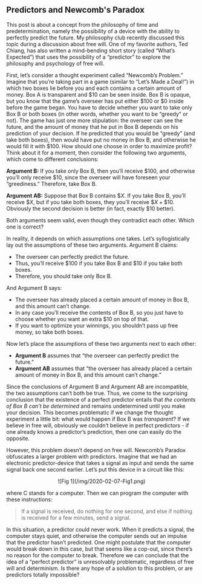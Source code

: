 ## Predictors and Newcomb's Paradox

This post is about a concept from the philosophy of time and predetermination, namely the possibility of a device with the ability to perfectly predict the future. My philosophy club recently discussed this topic during a discussion about free will. One of my favorite authors, Ted Chiang, has also written a mind-bending short story (called “What’s Expected”) that uses the possibility of a “predictor” to explore the philosophy and psychology of free will.

First, let’s consider a thought experiment called “Newcomb’s Problem.” Imagine that you’re taking part in a game (similar to “Let’s Made a Deal!”) in which two boxes lie before you and each contains a certain amount of money. Box A is transparent and  $\$10$ can be seen inside. Box B is opaque, but you know that the game’s overseer has put either $\$100$ or $\$0$ inside before the game began. You have to decide whether you want to take only Box B or both boxes (in other words, whether you want to be “greedy” or not). The game has just one more stipulation: the overseer can see the future, and the amount of money that he put in Box B depends on his prediction of your decision. If he predicted that you would be “greedy” (and take both boxes), then would have put no money in Box B, and otherwise he would fill it with $\$100$. How should one choose in order to maximize profit? Think about it for a moment, then consider the following two arguments, which come to different conclusions:

**Argument B:** If you take only Box B, then you’ll receive $\$100$, and otherwise you’ll only receive $\$10$, since the overseer will have foreseen your “greediness.” Therefore, take Box B.

**Argument AB:** Suppose that Box B contains $\$X$. If you take Box B, you’ll receive $\$X$, but if you take both boxes, they you’ll receive $\$X+\$10$. Obviously the second decision is better (in fact, exactly $\$10$ better).

Both arguments seem valid, even though they contradict each other. Which one is correct?

In reality, it depends on which assumptions one takes. Let’s syllogistically lay out the assumptions of these two arguments. Argument B claims:

- The overseer can perfectly predict the future.
- Thus, you’ll receive $\$100$ if you take Box B and $\$10$ if you take both boxes.
- Therefore, you should take only Box B.

And Argument B says:

- The overseer has already placed a certain amount of money in Box B, and this amount can’t change.
- In any case you’ll receive the contents of Box B, so you just have to choose whether you want an extra $\$10$ on top of that.
- If you want to optimize your winnings, you shouldn’t pass up free money, so take both boxes.

Now let’s place the assumptions of these two arguments next to each other:

- **Argument B** assumes that “the overseer can perfectly predict the future.”
- **Argument AB** assumes that “the overseer has already placed a certain amount of money in Box B, and this amount can’t change.”

Since the conclusions of Argument B and Argument AB are incompatible, the two assumptions can’t both be true. Thus, we come to the surprising conclusion that the existence of a perfect predictor entails that *the contents of Box B can’t be determined* and remains undetermined until you make your decision. This becomes problematic if we change the thought experiment a little bit: what would happen if Box B was *transparent*? If we believe in free will, obviously we couldn’t believe in perfect predictors - if one already knows a predictor’s prediction, then one can easily do the opposite.

However, this problem doesn’t depend on free will. Newcomb’s Paradox obfuscates a larger problem with predictors. Imagine that we had an electronic predictor-device that takes a signal as input and sends the same signal back one second earlier. Let’s put this device in a circuit like this:

<center>![Fig 1](/img/2020-02-07-Fig1.png)</center>

where C stands for a computer. Then we can program the computer with these instructions:

> If a signal is received, do nothing for one second, and else if nothing is received for a few minutes, send a signal.

In this situation, a predictor could never work. When it predicts a signal, the computer stays quiet, and otherwise the computer sends out an impulse that the predictor hasn’t predicted. One might postulate that the computer would break down in this case, but that seems like a cop-out, since there’s no reason for the computer to break. Therefore we can conclude that the idea of a “perfect predictor” is unresolvably problematic, regardless of free will and determinism. Is there any hope of a solution to this problem, or are predictors totally impossible?
